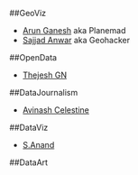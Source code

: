 ##GeoViz
+ [Arun Ganesh](https://en.wikipedia.org/wiki/User:Planemad) aka Planemad
+ [Sajjad Anwar](https://geohacker.in/) aka Geohacker

##OpenData
+ [Thejesh GN](https://thejeshgn.com/)

##DataJournalism
+ [Avinash Celestine](http://datastories.in)

##DataViz
+ [S.Anand](https://twitter.com/sanand0)

##DataArt
